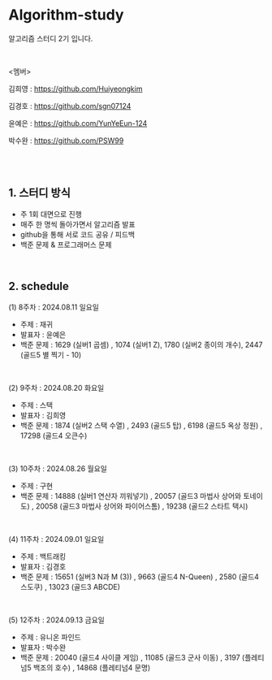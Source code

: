 # Algorithm-study
알고리즘 스터디 2기 입니다.

<br>


<멤버>


김희영 : https://github.com/Huiyeongkim

김경호 : https://github.com/sgn07124

윤예은 : https://github.com/YunYeEun-124

박수완 : https://github.com/PSW99

<br>
<br>


## 1. 스터디 방식
- 주 1회 대면으로 진행
- 매주 한 명씩 돌아가면서 알고리즘 발표
- github을 통해 서로 코드 공유 / 피드백
- 백준 문제 & 프로그래머스 문제

<br>

## 2. schedule

(1) 8주차 : 2024.08.11 일요일
- 주제 : 재귀
- 발표자 : 윤예은
- 백준 문제 :
  1629 (실버1 곱셈) , 1074 (실버1 Z), 1780 (실버2 종이의 개수), 2447 (골드5 별 찍기 - 10)

<br>

(2) 9주차 : 2024.08.20 화요일
- 주제 : 스택
- 발표자 : 김희영
- 백준 문제 :
 1874 (실버2 스택 수열) , 2493 (골드5 탑) , 6198 (골드5 옥상 정원) , 17298 (골드4 오큰수)
  
<br>


(3) 10주차 : 2024.08.26 월요일
- 주제 : 구현
- 백준 문제 :
 14888 (실버1 연산자 끼워넣기) , 20057	(골드3 마법사 상어와 토네이도) , 20058	(골드3 마법사 상어와 파이어스톰) , 19238	(골드2 스타트 택시)
  
<br>


(4) 11주차 : 2024.09.01 일요일
- 주제 : 백트래킹
- 발표자 : 김경호
- 백준 문제 :
 15651 (실버3 N과 M (3)) , 9663 (골드4 N-Queen) , 2580 (골드4 스도쿠) , 13023 (골드3 ABCDE)
  
<br>


(5) 12주차 : 2024.09.13 금요일
- 주제 : 유니온 파인드
- 발표자 : 박수완
- 백준 문제 :
  20040	(골드4 사이클 게임) , 11085 (골드3 군사 이동) , 3197	(플레티넘5 백조의 호수) , 14868 (플레티넘4 문명)

  
<br>




